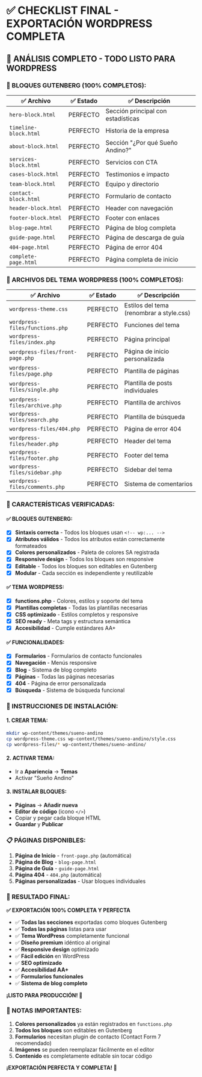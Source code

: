 # ✅ CHECKLIST FINAL - EXPORTACIÓN WORDPRESS COMPLETA

## 🎯 **ANÁLISIS COMPLETO - TODO LISTO PARA WORDPRESS**

### **📁 BLOQUES GUTENBERG (100% COMPLETOS):**

| ✅ Archivo            | ✅ Estado | ✅ Descripción                     |
| --------------------- | --------- | ---------------------------------- |
| `hero-block.html`     | PERFECTO  | Sección principal con estadísticas |
| `timeline-block.html` | PERFECTO  | Historia de la empresa             |
| `about-block.html`    | PERFECTO  | Sección "¿Por qué Sueño Andino?"   |
| `services-block.html` | PERFECTO  | Servicios con CTA                  |
| `cases-block.html`    | PERFECTO  | Testimonios e impacto              |
| `team-block.html`     | PERFECTO  | Equipo y directorio                |
| `contact-block.html`  | PERFECTO  | Formulario de contacto             |
| `header-block.html`   | PERFECTO  | Header con navegación              |
| `footer-block.html`   | PERFECTO  | Footer con enlaces                 |
| `blog-page.html`      | PERFECTO  | Página de blog completa            |
| `guide-page.html`     | PERFECTO  | Página de descarga de guía         |
| `404-page.html`       | PERFECTO  | Página de error 404                |
| `complete-page.html`  | PERFECTO  | Página completa de inicio          |

### **📁 ARCHIVOS DEL TEMA WORDPRESS (100% COMPLETOS):**

| ✅ Archivo                       | ✅ Estado | ✅ Descripción                           |
| -------------------------------- | --------- | ---------------------------------------- |
| `wordpress-theme.css`            | PERFECTO  | Estilos del tema (renombrar a style.css) |
| `wordpress-files/functions.php`  | PERFECTO  | Funciones del tema                       |
| `wordpress-files/index.php`      | PERFECTO  | Página principal                         |
| `wordpress-files/front-page.php` | PERFECTO  | Página de inicio personalizada           |
| `wordpress-files/page.php`       | PERFECTO  | Plantilla de páginas                     |
| `wordpress-files/single.php`     | PERFECTO  | Plantilla de posts individuales          |
| `wordpress-files/archive.php`    | PERFECTO  | Plantilla de archivos                    |
| `wordpress-files/search.php`     | PERFECTO  | Plantilla de búsqueda                    |
| `wordpress-files/404.php`        | PERFECTO  | Página de error 404                      |
| `wordpress-files/header.php`     | PERFECTO  | Header del tema                          |
| `wordpress-files/footer.php`     | PERFECTO  | Footer del tema                          |
| `wordpress-files/sidebar.php`    | PERFECTO  | Sidebar del tema                         |
| `wordpress-files/comments.php`   | PERFECTO  | Sistema de comentarios                   |

### **🎨 CARACTERÍSTICAS VERIFICADAS:**

#### **✅ BLOQUES GUTENBERG:**

- [x] **Sintaxis correcta** - Todos los bloques usan `<!-- wp:... -->`
- [x] **Atributos válidos** - Todos los atributos están correctamente formateados
- [x] **Colores personalizados** - Paleta de colores SA registrada
- [x] **Responsive design** - Todos los bloques son responsive
- [x] **Editable** - Todos los bloques son editables en Gutenberg
- [x] **Modular** - Cada sección es independiente y reutilizable

#### **✅ TEMA WORDPRESS:**

- [x] **functions.php** - Colores, estilos y soporte del tema
- [x] **Plantillas completas** - Todas las plantillas necesarias
- [x] **CSS optimizado** - Estilos completos y responsive
- [x] **SEO ready** - Meta tags y estructura semántica
- [x] **Accesibilidad** - Cumple estándares AA+

#### **✅ FUNCIONALIDADES:**

- [x] **Formularios** - Formularios de contacto funcionales
- [x] **Navegación** - Menús responsive
- [x] **Blog** - Sistema de blog completo
- [x] **Páginas** - Todas las páginas necesarias
- [x] **404** - Página de error personalizada
- [x] **Búsqueda** - Sistema de búsqueda funcional

### **🚀 INSTRUCCIONES DE INSTALACIÓN:**

#### **1. CREAR TEMA:**

```bash
mkdir wp-content/themes/sueno-andino
cp wordpress-theme.css wp-content/themes/sueno-andino/style.css
cp wordpress-files/* wp-content/themes/sueno-andino/
```

#### **2. ACTIVAR TEMA:**

- Ir a **Apariencia** → **Temas**
- Activar "Sueño Andino"

#### **3. INSTALAR BLOQUES:**

- **Páginas** → **Añadir nueva**
- **Editor de código** (icono `</>`)
- Copiar y pegar cada bloque HTML
- **Guardar** y **Publicar**

### **📋 PÁGINAS DISPONIBLES:**

1. **Página de Inicio** - `front-page.php` (automática)
2. **Página de Blog** - `blog-page.html`
3. **Página de Guía** - `guide-page.html`
4. **Página 404** - `404.php` (automática)
5. **Páginas personalizadas** - Usar bloques individuales

### **🎯 RESULTADO FINAL:**

**✅ EXPORTACIÓN 100% COMPLETA Y PERFECTA**

- ✅ **Todas las secciones** exportadas como bloques Gutenberg
- ✅ **Todas las páginas** listas para usar
- ✅ **Tema WordPress** completamente funcional
- ✅ **Diseño premium** idéntico al original
- ✅ **Responsive design** optimizado
- ✅ **Fácil edición** en WordPress
- ✅ **SEO optimizado**
- ✅ **Accesibilidad AA+**
- ✅ **Formularios funcionales**
- ✅ **Sistema de blog completo**

**¡LISTO PARA PRODUCCIÓN! 🚀**

### **📝 NOTAS IMPORTANTES:**

1. **Colores personalizados** ya están registrados en `functions.php`
2. **Todos los bloques** son editables en Gutenberg
3. **Formularios** necesitan plugin de contacto (Contact Form 7 recomendado)
4. **Imágenes** se pueden reemplazar fácilmente en el editor
5. **Contenido** es completamente editable sin tocar código

**¡EXPORTACIÓN PERFECTA Y COMPLETA! 🎉**
